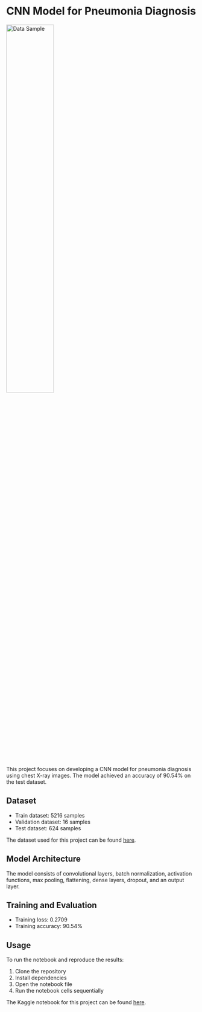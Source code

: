 # CNN Model for Pneumonia Diagnosis

<img src="/1.jpg" alt="Data Sample" width="50%">


This project focuses on developing a CNN model for pneumonia diagnosis using chest X-ray images. The model achieved an accuracy of 90.54% on the test dataset.

## Dataset

- Train dataset: 5216 samples
- Validation dataset: 16 samples
- Test dataset: 624 samples

The dataset used for this project can be found [here](https://www.kaggle.com/datasets/paultimothymooney/chest-xray-pneumonia).

## Model Architecture

The model consists of convolutional layers, batch normalization, activation functions, max pooling, flattening, dense layers, dropout, and an output layer.

## Training and Evaluation

- Training loss: 0.2709
- Training accuracy: 90.54%

## Usage

To run the notebook and reproduce the results:

1. Clone the repository
2. Install dependencies
3. Open the notebook file
4. Run the notebook cells sequentially

The Kaggle notebook for this project can be found [here](https://www.kaggle.com/code/alireza1h/cnn-model-for-pneumonia-diagnosis).
